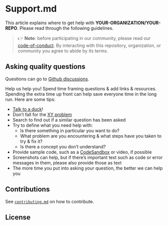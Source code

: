 # **Support.md**

This article explains where to get help with **YOUR-ORGANIZATION/YOUR-REPO**.
Please read through the following guidelines.

> 👉 **Note**: before participating in our community, please read our [code-of-conduct].
> By interacting with this repository, organization, or community you agree to abide by its terms.

## Asking quality questions

Questions can go to [Github discussions][discussions].

Help us help you!
Spend time framing questions & add links & resources.
Spending the extra time up front can help save everyone time in the long run.
Here are some tips:

- [Talk to a duck][rubberduck]!
- Don’t fall for the [XY problem][xy]
- Search to find out if a similar question has been asked
- Try to define what you need help with:
  - Is there something in particular you want to do?
  - What problem are you encountering & what steps have you taken to try & fix it?
  - Is there a concept you don’t understand?
- Provide sample code, such as a [CodeSandbox][cs] or video, if possible
- Screenshots can help, but if there’s important text such as code or error
  messages in them, please also provide those as text
- The more time you put into asking your question, the better we can help you

## Contributions

See [`contributing.md`][contributing-guide] on how to contribute.

## License

<!-- ["license Type i.e MIT"][license] © [YOUR-ORGANIZATION][author] -->

<!-- Definitions/Links -->

<!-- External Based -->

[cs]: https://codesandbox.io
[rubberduck]: https://rubberduckdebugging.com
[xy]: https://meta.stackexchange.com/questions/66377/what-is-the-xy-problem/66378#66378
[minimal, reproducible example]: https://stackoverflow.com/help/minimal-reproducible-example

<!-- Repo Based -->

[author]: https://YOUR-Domain.com
[repo]: https://github.com/YOUR-ORGANIZATION/YOUR-REPO

[discussions]: [repo]/discussions
[curr-branch]: [repo]/blob/main
[.github]: [curr-branch]/.github

[license]: [.github]/LICENSE
[support-docs]: [.github]/support.md
[code-of-conduct]: [.github]/code-of-conduct.md
[contributing-guide]: [.github]/contributing.md

[issues]: https://github.com/type=Issues&search?q=user%3AYOUR-ORGANIZATION

<!-- Test/List All Definitions/Links -->
<!--
[author] & [repo] & [curr-branch]
[discussions] & [issues]
[support-docs] & [contributing-guide] & [code-of-conduct]
[minimal, reproducible example]
-->

<!-- Definitions/Links END -->
